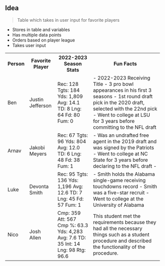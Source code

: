 ## Idea
> Table which takes in user input for favorite players
- Stores in table and variables
- Has multiple data points
- Orders based on player league
- Takes user input

<table>
  <tr>
    <th>Person</th>
    <th>Favorite Player</th>
    <th>2022-2023 Season Stats</th>
    <th>Fun Facts</th>
  </tr>
  <tr>
    <td>Ben</td>
    <td>Justin Jefferson</td>
    <td>Rec: 128
    Tgts: 184
    Yds: 1,809
    Avg: 14.1
    TD: 8
    Lng: 64
    Fd: 80
    Fum: 0</td>
    <td> - 2022-2023 Receiving Title
    - 3 pro bowl appearances in his first 3 seasons
    - 1st round draft pick in the 2020 draft, selected with the 22nd pick
    - Went to college at LSU for 3 years before committing to the NFL draft</td>
  </tr>
  <tr>
    <td>Arnav</td>
    <td>Jakobi Meyers</td>
    <td>Rec: 67
    Tgts: 96
    Yds: 804
    Avg: 12.0
    TD: 6
    Lng: 48
    Fd: 38
    Fum: 1</td>
    <td> - Was an undrafted free agent in the 2019 draft and was signed by the Patriots
    - Went to college at NC State for 3 years before declaring to the NFL draft
    - </td>
  </tr>
  <tr>
    <td>Luke</td>
    <td>Devonta Smith</td>
    <td>Rec: 95
    Tgts: 136
    Yds: 1,196
    Avg: 12.6
    TD: 7
    Lng: 45
    Fd: 57
    Fum: 1</td>
    <td> - Smith holds the Alabama single-game receiving touchdowns record
    - Smith was a five-star recruit
    - Went to college at the University of Alabama</td>
  </tr>
  <tr>
    <td>Nico</td>
    <td>Josh Allen</td>
    <td>Cmp: 359
    Att: 567
    Cmp %: 63.3
    Yds: 4,283
    Avg: 7.6
    TD: 35
    Int: 14
    Lng: 98
    Rtg: 96.6</td>
    <td>This student met the requirements because they had all the necessary things such as a student procedure and described the functionality of the procedure.</td>
  </tr>
</table>